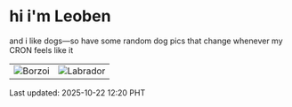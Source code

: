 # hi i'm Leoben

and i like dogs—so have some random dog pics that change whenever my CRON feels like it

|  |  |
|--------|----------|
| ![Borzoi](https://random-dog-vercel.vercel.app/api/random-borzoi?v=1761106838) | ![Labrador](https://random-dog-vercel.vercel.app/api/random-labrador?v=1761106838) |

Last updated: 2025-10-22 12:20 PHT
